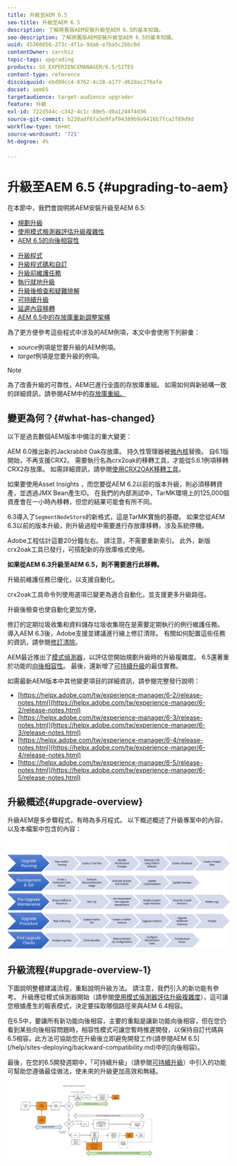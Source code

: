 ```yaml
---
title: 升級至AEM 6.5
seo-title: 升級至AEM 6.5
description: 了解將舊版AEM安裝升級至AEM 6.5的基本知識。
seo-description: 了解將舊版AEM安裝升級至AEM 6.5的基本知識。
uuid: 45368056-273c-4f1a-9da6-e7ba5c2bbc0d
contentOwner: sarchiz
topic-tags: upgrading
products: SG_EXPERIENCEMANAGER/6.5/SITES
content-type: reference
discoiquuid: ebd99cc4-8762-4c28-a177-d62dac276afe
docset: aem65
targetaudience: target-audience upgrader
feature: 升級
exl-id: 722d544c-c342-4c1c-80e5-d0a1244f4d36
source-git-commit: b220adf6fa3e9faf94389b9a9416b7fca2f89d9d
workflow-type: tm+mt
source-wordcount: '721'
ht-degree: 4%

---
```


# 升級至AEM 6.5 {#upgrading-to-aem}

在本節中，我們會說明將AEM安裝升級至AEM 6.5:

* [規劃升級](/help/sites-deploying/upgrade-planning.md)
* [使用模式檢測器評估升級複雜性](/help/sites-deploying/pattern-detector.md)
* [AEM 6.5的向後相容性](/help/sites-deploying/backward-compatibility.md)

<!--* [Using Offline Reindexing To Reduce Downtime During an Upgrade](/help/sites-deploying/upgrade-offline-reindexing.md)-->
* [升級程式](/help/sites-deploying/upgrade-procedure.md)
* [升級程式碼和自訂](/help/sites-deploying/upgrading-code-and-customizations.md)
* [升級前維護任務](/help/sites-deploying/pre-upgrade-maintenance-tasks.md)
* [執行就地升級](/help/sites-deploying/in-place-upgrade.md)
* [升級後檢查和疑難排解](/help/sites-deploying/post-upgrade-checks-and-troubleshooting.md)
* [可持續升級](/help/sites-deploying/sustainable-upgrades.md)
* [延遲內容移轉](/help/sites-deploying/lazy-content-migration.md)
* [AEM 6.5中的存放庫重新調整架構](/help/sites-deploying/repository-restructuring.md)

為了更方便參考這些程式中涉及的AEM例項，本文中會使用下列辭彙：

* *source*&#x200B;例項是您要升級的AEM例項。
* *target*&#x200B;例項是您要升級的例項。

>[!NOTE]
>
>為了改善升級的可靠性，AEM已進行全面的存放庫重組。 如需如何與新結構一致的詳細資訊，請參閱AEM中的[存放庫重組。](/help/sites-deploying/repository-restructuring.md)

## 變更為何？{#what-has-changed}

以下是過去數個AEM版本中備注的重大變更：

AEM 6.0推出新的Jackrabbit Oak存放庫。 持久性管理器被[微內核](/help/sites-deploying/platform.md#contentbody_title_4)替換。 自6.1版開始，不再支援CRX2。 需要執行名為crx2oak的移轉工具，才能從5.6.1例項移轉CRX2存放庫。 如需詳細資訊，請參閱[使用CRX2OAK移轉工具](/help/sites-deploying/using-crx2oak.md)。

如果要使用Asset Insights ，而您要從AEM 6.2以前的版本升級，則必須移轉資產，並透過JMX Bean產生ID。 在我們的內部測試中，TarMK環境上的125,000個資產會在一小時內移轉，但您的結果可能會有所不同。

6.3導入了`SegmentNodeStore`的新格式，這是TarMK實施的基礎。 如果您從AEM 6.3以前的版本升級，則升級過程中需要進行存放庫移轉，涉及系統停機。

Adobe工程估計這要20分鐘左右。 請注意，不需要重新索引。 此外，新版crx2oak工具已發行，可搭配新的存放庫格式使用。

**如果從AEM 6.3升級至AEM 6.5，則不需要進行此移轉。**

升級前維護任務已優化，以支援自動化。

crx2oak工具命令列使用選項已變更為適合自動化，並支援更多升級路徑。

升級後檢查也使自動化更加方便。

修訂的定期垃圾收集和資料儲存垃圾收集現在是需要定期執行的例行維護任務。 導入AEM 6.3後，Adobe支援並建議進行線上修訂清除。 有關如何配置這些任務的資訊，請參閱[修訂清除](/help/sites-deploying/revision-cleanup.md)。

AEM最近推出了[模式偵測器](/help/sites-deploying/pattern-detector.md)，以評估您開始規劃升級時的升級複雜度。 6.5還著重於功能的[向後相容性](/help/sites-deploying/backward-compatibility.md)。 最後，還新增了[可持續升級](/help/sites-deploying/sustainable-upgrades.md)的最佳實務。

如需最新AEM版本中其他變更項目的詳細資訊，請參閱完整發行說明：

* [https://helpx.adobe.com/tw/experience-manager/6-2/release-notes.html](https://helpx.adobe.com/tw/experience-manager/6-2/release-notes.html)
* [https://helpx.adobe.com/tw/experience-manager/6-3/release-notes.html](https://helpx.adobe.com/tw/experience-manager/6-3/release-notes.html)
* [https://helpx.adobe.com/tw/experience-manager/6-4/release-notes.html](https://helpx.adobe.com/tw/experience-manager/6-4/release-notes.html)
* [https://helpx.adobe.com/tw/experience-manager/6-5/release-notes.html](https://helpx.adobe.com/tw/experience-manager/6-5/release-notes.html)

## 升級概述{#upgrade-overview}

升級AEM是多步驟程式，有時為多月程式。 以下概述概述了升級專案中的內容，以及本檔案中包含的內容：

![screen_shot_2018-03-30at80708am](assets/screen_shot_2018-03-30at80708am.png)

## 升級流程{#upgrade-overview-1}

下圖說明整體建議流程，重點說明升級方法。 請注意，我們引入的新功能有參考。 升級應從模式偵測器開始（請參閱[使用模式偵測器評估升級複雜度](/help/sites-deploying/pattern-detector.md)），這可讓您根據產生的報表模式，決定要採取哪個路徑來與AEM 6.4相容。

在6.5中，要讓所有新功能向後相容，主要的重點是讓新功能向後相容，但在您仍看到某些向後相容問題時，相容性模式可讓您暫時推遲開發，以保持自訂代碼與6.5相容。此方法可協助您在升級後立即避免開發工作(請參閱AEM 6.5](/help/sites-deploying/backward-compatibility.md)中的[向後相容)。

最後，在您的6.5開發週期中，「可持續升級」（請參閱[可持續升級](/help/sites-deploying/sustainable-upgrades.md)）中引入的功能可幫助您遵循最佳做法，使未來的升級更加高效和無縫。

![6_4_upgrade_overviewflowchart-newpage3](assets/6_4_upgrade_overviewflowchart-newpage3.png)
